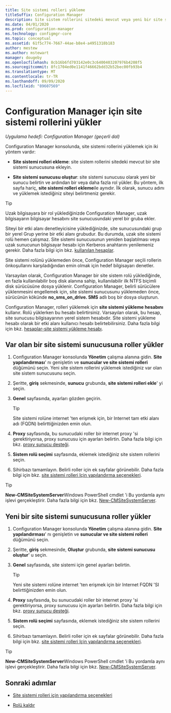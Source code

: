 ```yaml
---
title: Site sistemi rolleri yükleme
titleSuffix: Configuration Manager
description: Site sistem rollerini sitedeki mevcut veya yeni bir site sistemi sunucusuna ekleyin.
ms.date: 04/01/2020
ms.prod: configuration-manager
ms.technology: configmgr-core
ms.topic: conceptual
ms.assetid: 61f5c774-7667-44ae-b8e4-a4951318b183
author: mestew
ms.author: mstewart
manager: dougeby
ms.openlocfilehash: 8cb16b6fd703142e0c3c6400403207976b4208f5
ms.sourcegitcommit: 8fc1704ed0e1141f46662bdd32b52bec00fb93b4
ms.translationtype: MT
ms.contentlocale: tr-TR
ms.lasthandoff: 09/09/2020
ms.locfileid: "89607569"
---
```

# <a name="install-site-system-roles-for-configuration-manager"></a>Configuration Manager için site sistemi rollerini yükler

*Uygulama hedefi: Configuration Manager (geçerli dal)*

Configuration Manager konsolunda, site sistemi rollerini yüklemek için iki yöntem vardır:

- **Site sistemi rolleri ekleme**: site sistem rollerini sitedeki mevcut bir site sistemi sunucusuna ekleyin.

- **Site sistemi sunucusu oluştur**: site sistemi sunucusu olarak yeni bir sunucu belirtin ve ardından bir veya daha fazla rol yükler. Bu yöntem, ilk sayfa hariç, **site sistemi rolleri ekleme**ile aynıdır. İlk olarak, sunucu adını ve yüklemek istediğiniz siteyi belirtmeniz gerekir.

> [!TIP]
> Uzak bilgisayara bir rol yüklediğinizde Configuration Manager, uzak bilgisayarın bilgisayar hesabını site sunucusundaki yerel bir gruba ekler.
>
> Siteyi bir etki alanı denetleyicisine yüklediğinizde, site sunucusundaki grup bir yerel Grup yerine bir etki alanı grubudur. Bu durumda, uzak site sistemi rolü hemen çalışmaz. Site sistemi sunucusunun yeniden başlatılması veya uzak sunucunun bilgisayar hesabı için Kerberos anahtarını yenilemeniz gerekir. Daha fazla bilgi için bkz. [kullanılan hesaplar](../../../plan-design/hierarchy/accounts.md).

Site sistemi rolünü yüklemeden önce, Configuration Manager seçili rollerin önkoşullarını karşıladığından emin olmak için hedef bilgisayarı denetler.

Varsayılan olarak, Configuration Manager bir site sistem rolü yüklediğinde, en fazla kullanılabilir boş disk alanına sahip, kullanılabilir ilk NTFS biçimli disk sürücüsüne dosya yüklenir. Configuration Manager, belirli sürücülere yüklenmesini engellemek için, site sistemi sunucusunu yüklemeden önce, sürücünün kökünde **no_sms_on_drive. SMS** adlı boş bir dosya oluşturun.

Configuration Manager, rolleri yüklemek için **site sistemi yükleme hesabını** kullanır. Rolü yüklerken bu hesabı belirtirsiniz. Varsayılan olarak, bu hesap, site sunucusu bilgisayarının yerel sistem hesabıdır. Site sistemi yükleme hesabı olarak bir etki alanı kullanıcı hesabı belirtebilirsiniz. Daha fazla bilgi için bkz. [hesaplar-site sistemi yükleme hesabı](../../../plan-design/hierarchy/accounts.md#site-system-installation-account).

## <a name="install-roles-on-an-existing-site-system-server"></a><a name="bkmk_addrole"></a> Var olan bir site sistemi sunucusuna roller yükler

1. Configuration Manager konsolunda **Yönetim** çalışma alanına gidin. **Site yapılandırması**' nı genişletin ve **sunucular ve site sistemi rolleri** düğümünü seçin. Yeni site sistem rollerini yüklemek istediğiniz var olan site sistem sunucusunu seçin.

1. Şeritte, **giriş** sekmesinde, **sunucu** grubunda, **site sistemi rolleri ekle**' yi seçin.

1. **Genel** sayfasında, ayarları gözden geçirin.

    > [!TIP]
    >  Site sistemi rolüne internet 'ten erişmek için, bir Internet tam etki alanı adı (FQDN) belirttiğinizden emin olun.

1. **Proxy** sayfasında, bu sunucudaki roller bir internet proxy 'si gerektiriyorsa, proxy sunucusu için ayarları belirtin. Daha fazla bilgi için bkz. [proxy sunucu desteği](../../../plan-design/network/proxy-server-support.md).

1. **Sistem rolü seçimi** sayfasında, eklemek istediğiniz site sistem rollerini seçin.

1. Sihirbazı tamamlayın. Belirli roller için ek sayfalar görünebilir. Daha fazla bilgi için bkz. [site sistemi rolleri Için yapılandırma seçenekleri](configuration-options-for-site-system-roles.md).

> [!TIP]
> **New-CMSiteSystemServer**Windows PowerShell cmdlet 'i Bu yordamla aynı işlevi gerçekleştirir. Daha fazla bilgi için bkz. [New-CMSiteSystemServer](/powershell/module/configurationmanager/new-cmsitesystemserver).

## <a name="install-roles-on-a-new-site-system-server"></a><a name="bkmk_createnew"></a> Yeni bir site sistemi sunucusuna roller yükler

1. Configuration Manager konsolunda **Yönetim** çalışma alanına gidin. **Site yapılandırması**' nı genişletin ve **sunucular ve site sistemi rolleri** düğümünü seçin.

1. Şeritte, **giriş** sekmesinde, **Oluştur** grubunda, **site sistemi sunucusu oluştur**' u seçin.

1. **Genel** sayfasında, site sistemi için genel ayarları belirtin.

    > [!TIP]
    > Yeni site sistemi rolüne internet 'ten erişmek için bir Internet FQDN 'SI belirttiğinizden emin olun.

1. **Proxy** sayfasında, bu sunucudaki roller bir internet proxy 'si gerektiriyorsa, proxy sunucusu için ayarları belirtin. Daha fazla bilgi için bkz. [proxy sunucu desteği](../../../plan-design/network/proxy-server-support.md).

1. **Sistem rolü seçimi** sayfasında, eklemek istediğiniz site sistem rollerini seçin.

1. Sihirbazı tamamlayın. Belirli roller için ek sayfalar görünebilir. Daha fazla bilgi için bkz. [site sistemi rolleri Için yapılandırma seçenekleri](configuration-options-for-site-system-roles.md).

> [!TIP]
> **New-CMSiteSystemServer**Windows PowerShell cmdlet 'i Bu yordamla aynı işlevi gerçekleştirir. Daha fazla bilgi için bkz. [New-CMSiteSystemServer](/powershell/module/configurationmanager/new-cmsitesystemserver).

## <a name="next-steps"></a>Sonraki adımlar

- [Site sistemi rolleri için yapılandırma seçenekleri](configuration-options-for-site-system-roles.md)

- [Rolü kaldır](../install/uninstall-sites-and-hierarchies.md#bkmk_role)